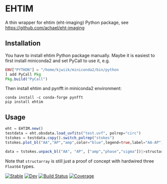 # EHTIM

A thin wrapper for ehtim (eht-imaging) Python package, see https://github.com/achael/eht-imaging

## Installation

You have to install ehtim Python package manually. Maybe it is easiest to first install miniconda2 and set PyCall to use it, e.g.
```julia
ENV["PYTHON"] = "/home/kjwiik/miniconda2/bin/python
] add PyCall Pkg
Pkg.build("PyCall")
```
Then install ehtim and pynfft in miniconda2 environment:
```
conda install -c conda-forge pynfft
pip install ehtim
```

## Usage

```julia
eht = EHTIM.new()
testdata = eht.obsdata.load_uvfits("test.uvf", polrep="circ")
tstokes = testdata.copy().switch_polrep("stokes")
tstokes.plot_bl("AA","AP","amp",color="blue",legend=true,label="AA-AP")

data = tstokes.unpack_bl("AA", "AP", ["amp","phase","sigma"])|>structarray
```
Note that `structarray` is still just a proof of concept with hardwired three `Float64` types.

[![Stable](https://img.shields.io/badge/docs-stable-blue.svg)](https://KajWiik.github.io/EHTIM.jl/stable)
[![Dev](https://img.shields.io/badge/docs-dev-blue.svg)](https://KajWiik.github.io/EHTIM.jl/dev)
[![Build Status](https://travis-ci.com/KajWiik/EHTIM.jl.svg?branch=master)](https://travis-ci.com/KajWiik/EHTIM.jl)
[![Coverage](https://codecov.io/gh/KajWiik/EHTIM.jl/branch/master/graph/badge.svg)](https://codecov.io/gh/KajWiik/EHTIM.jl)
